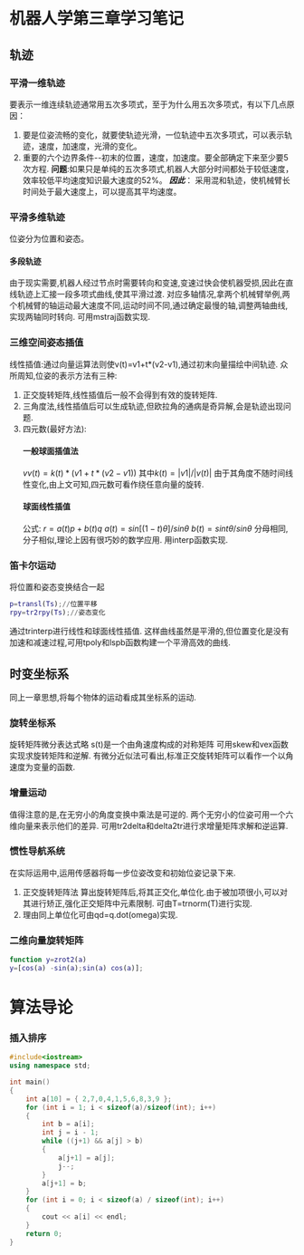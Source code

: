 # 机器人学第三章学习笔记

## 轨迹
### 平滑一维轨迹
要表示一维连续轨迹通常用五次多项式，至于为什么用五次多项式，有以下几点原因：
1. 要是位姿流畅的变化，就要使轨迹光滑，一位轨迹中五次多项式，可以表示轨迹，速度，加速度，光滑的变化。
2. 重要的六个边界条件--初末的位置，速度，加速度。要全部确定下来至少要5次方程.
**问题**:如果只是单纯的五次多项式,机器人大部分时间都处于较低速度，效率较低平均速度知识最大速度的52%。
***因此***：
采用混和轨迹，使机械臂长时间处于最大速度上，可以提高其平均速度。
### 平滑多维轨迹
位姿分为位置和姿态。
#### 多段轨迹
由于现实需要,机器人经过节点时需要转向和变速,变速过快会使机器受损,因此在直线轨迹上汇接一段多项式曲线,使其平滑过渡.
对应多轴情况,拿两个机械臂举例,两个机械臂的轴运动最大速度不同,运动时间不同,通过确定最慢的轴,调整两轴曲线,实现两轴同时转向.
可用mstraj函数实现.
### 三维空间姿态插值
线性插值:通过向量运算法则使v(t)=v1+t*(v2-v1),通过初末向量描绘中间轨迹.
众所周知,位姿的表示方法有三种:
1. 正交旋转矩阵,线性插值后一般不会得到有效的旋转矩阵.
2. 三角度法,线性插值后可以生成轨迹,但欧拉角的通病是奇异解,会是轨迹出现问题.
3. 四元数(最好方法):
    #### 一般球面插值法
    $vv(t)=k(t)*(v1+t*(v2-v1))$
    其中$k(t)=|v1|/|v(t)|$
    由于其角度不随时间线性变化,由上文可知,四元数可看作绕任意向量的旋转.
    #### 球面线性插值
    公式:
    $r=a(t)p+b(t)q$
    $a(t)=sin[(1-t)\theta]/sin\theta$
    $b(t)=sint\theta/sin\theta$
    分母相同,分子相似,理论上因有很巧妙的数学应用.
    用interp函数实现.
### 笛卡尔运动
将位置和姿态变换结合一起
```matlab
p=transl(Ts);//位置平移
rpy=tr2rpy(Ts);//姿态变化
```
通过trinterp进行线性和球面线性插值.
这样曲线虽然是平滑的,但位置变化是没有加速和减速过程,可用tpoly和lspb函数构建一个平滑高效的曲线.
## 时变坐标系
同上一章思想,将每个物体的运动看成其坐标系的运动.
### 旋转坐标系
旋转矩阵微分表达式略
s(t)是一个由角速度构成的对称矩阵
可用skew和vex函数实现求旋转矩阵和逆解.
有微分近似法可看出,标准正交旋转矩阵可以看作一个以角速度为变量的函数.
### 增量运动
值得注意的是,在无穷小的角度变换中乘法是可逆的.
两个无穷小的位姿可用一个六维向量来表示他们的差异.
可用tr2delta和delta2tr进行求增量矩阵求解和逆运算.
### 惯性导航系统
在实际运用中,运用传感器将每一步位姿改变和初始位姿记录下来.
1. 正交旋转矩阵法
   算出旋转矩阵后,将其正交化,单位化.由于被加项很小,可以对其进行矫正,强化正交矩阵中元素限制.
   可由T=trnorm(T)进行实现.
2. 理由同上单位化可由qd=q.dot(omega)实现.
### 二维向量旋转矩阵
```matlab
function y=zrot2(a)
y=[cos(a) -sin(a);sin(a) cos(a)];
```
# 算法导论
### 插入排序
```C++
#include<iostream>
using namespace std;

int main()
{
	int a[10] = { 2,7,0,4,1,5,6,8,3,9 };
	for (int i = 1; i < sizeof(a)/sizeof(int); i++)
	{
		int b = a[i];
		int j = i - 1;
		while ((j+1) && a[j] > b)
		{
			a[j+1] = a[j];
			j--;
		}
		a[j+1] = b;
	}
	for (int i = 0; i < sizeof(a) / sizeof(int); i++)
	{
		cout << a[i] << endl;
	}
	return 0;
}
```
